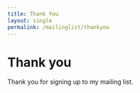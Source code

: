 ```yaml
---
title: Thank You
layout: single
permalink: /mailinglist/thankyou
---
```

# Thank you
Thank you for signing up to my mailing list.
